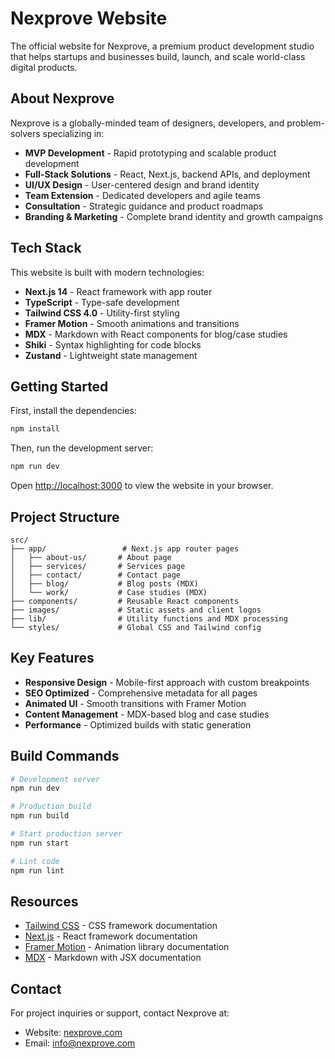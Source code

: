 # Nexprove Website

The official website for Nexprove, a premium product development studio that helps startups and businesses build, launch, and scale world-class digital products.

## About Nexprove

Nexprove is a globally-minded team of designers, developers, and problem-solvers specializing in:

- **MVP Development** - Rapid prototyping and scalable product development
- **Full-Stack Solutions** - React, Next.js, backend APIs, and deployment
- **UI/UX Design** - User-centered design and brand identity
- **Team Extension** - Dedicated developers and agile teams
- **Consultation** - Strategic guidance and product roadmaps
- **Branding & Marketing** - Complete brand identity and growth campaigns

## Tech Stack

This website is built with modern technologies:

- **Next.js 14** - React framework with app router
- **TypeScript** - Type-safe development
- **Tailwind CSS 4.0** - Utility-first styling
- **Framer Motion** - Smooth animations and transitions
- **MDX** - Markdown with React components for blog/case studies
- **Shiki** - Syntax highlighting for code blocks
- **Zustand** - Lightweight state management

## Getting Started

First, install the dependencies:

```bash
npm install
```

Then, run the development server:

```bash
npm run dev
```

Open [http://localhost:3000](http://localhost:3000) to view the website in your browser.

## Project Structure

```
src/
├── app/                 # Next.js app router pages
│   ├── about-us/       # About page
│   ├── services/       # Services page
│   ├── contact/        # Contact page
│   ├── blog/           # Blog posts (MDX)
│   └── work/           # Case studies (MDX)
├── components/         # Reusable React components
├── images/             # Static assets and client logos
├── lib/                # Utility functions and MDX processing
└── styles/             # Global CSS and Tailwind config
```

## Key Features

- **Responsive Design** - Mobile-first approach with custom breakpoints
- **SEO Optimized** - Comprehensive metadata for all pages
- **Animated UI** - Smooth transitions with Framer Motion
- **Content Management** - MDX-based blog and case studies
- **Performance** - Optimized builds with static generation

## Build Commands

```bash
# Development server
npm run dev

# Production build
npm run build

# Start production server
npm run start

# Lint code
npm run lint
```

## Resources

- [Tailwind CSS](https://tailwindcss.com/docs) - CSS framework documentation
- [Next.js](https://nextjs.org/docs) - React framework documentation  
- [Framer Motion](https://www.framer.com/docs/) - Animation library documentation
- [MDX](https://mdxjs.com/) - Markdown with JSX documentation

## Contact

For project inquiries or support, contact Nexprove at:
- Website: [nexprove.com](https://nexprove.com)
- Email: info@nexprove.com